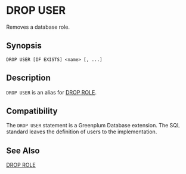 # DROP USER

Removes a database role.

## Synopsis

``` {#sql_command_synopsis}
DROP USER [IF EXISTS] <name> [, ...]
```

## Description

`DROP USER` is an alias for [DROP ROLE](/docs/sql-statements/sql-statement-drop-role.md).

## Compatibility

The `DROP USER` statement is a Greenplum Database extension. The SQL standard leaves the definition of users to the implementation.

## See Also

[DROP ROLE](/docs/sql-statements/sql-statement-drop-role.md)




